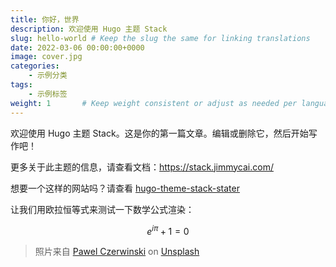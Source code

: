 ```yaml
---
title: 你好，世界
description: 欢迎使用 Hugo 主题 Stack
slug: hello-world # Keep the slug the same for linking translations
date: 2022-03-06 00:00:00+0000
image: cover.jpg
categories:
    - 示例分类
tags:
    - 示例标签
weight: 1       # Keep weight consistent or adjust as needed per language
---
```


欢迎使用 Hugo 主题 Stack。这是你的第一篇文章。编辑或删除它，然后开始写作吧！

更多关于此主题的信息，请查看文档：https://stack.jimmycai.com/

想要一个这样的网站吗？请查看 [hugo-theme-stack-stater](https://github.com/CaiJimmy/hugo-theme-stack-starter)

让我们用欧拉恒等式来测试一下数学公式渲染：

$$
e^{i\pi} + 1 = 0
$$

> 照片来自 [Pawel Czerwinski](https://unsplash.com/@pawel_czerwinski) on [Unsplash](https://unsplash.com/) 